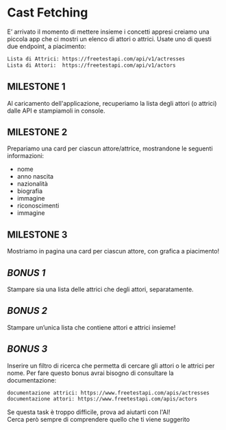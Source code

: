 # Cast Fetching

E’ arrivato il momento di mettere insieme i concetti appresi creiamo una piccola app che ci mostri un elenco di attori o attrici.
Usate uno di questi due endpoint, a piacimento:

```bash
Lista di Attrici: https://freetestapi.com/api/v1/actresses
Lista di Attori:  https://freetestapi.com/api/v1/actors
```

## MILESTONE 1
Al caricamento dell'applicazione, recuperiamo la lista degli attori (o attrici) dalle API e stampiamoli in console.

## MILESTONE 2
Prepariamo una card per ciascun attore/attrice, mostrandone le seguenti informazioni:
- nome
- anno nascita
- nazionalità
- biografia
- immagine
- riconoscimenti
- immagine

## MILESTONE 3
Mostriamo in pagina una card per ciascun attore, con grafica a piacimento!

## *BONUS 1*
Stampare sia una lista delle attrici che degli attori, separatamente.

## *BONUS 2*
Stampare un’unica lista che contiene attori e attrici insieme!

## *BONUS 3*
Inserire un filtro di ricerca che permetta di cercare gli attori o le attrici per nome.
Per fare questo bonus avrai bisogno di consultare la documentazione:
```bash
documentazione attrici: https://www.freetestapi.com/apis/actresses
documentazione attori: https://www.freetestapi.com/apis/actors
```
Se questa task è troppo difficile, prova ad aiutarti con l'AI!  
Cerca però sempre di comprendere quello che ti viene suggerito
